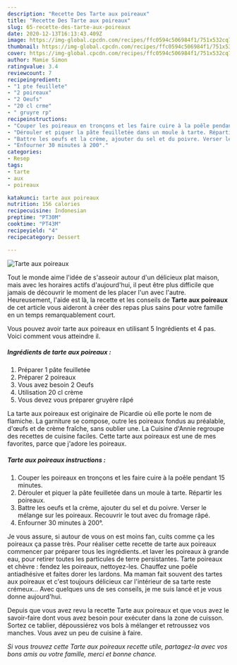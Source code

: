 ```yaml
---
description: "Recette Des Tarte aux poireaux"
title: "Recette Des Tarte aux poireaux"
slug: 65-recette-des-tarte-aux-poireaux
date: 2020-12-13T16:13:43.409Z
image: https://img-global.cpcdn.com/recipes/ffc0594c506984f1/751x532cq70/tarte-aux-poireaux-photo-principale-de-la-recette.jpg
thumbnail: https://img-global.cpcdn.com/recipes/ffc0594c506984f1/751x532cq70/tarte-aux-poireaux-photo-principale-de-la-recette.jpg
cover: https://img-global.cpcdn.com/recipes/ffc0594c506984f1/751x532cq70/tarte-aux-poireaux-photo-principale-de-la-recette.jpg
author: Mamie Simon
ratingvalue: 3.4
reviewcount: 7
recipeingredient:
- "1 pte feuillete"
- "2 poireaux"
- "2 Oeufs"
- "20 cl crme"
- " gruyre rp"
recipeinstructions:
- "Couper les poireaux en tronçons et les faire cuire à la poêle pendant 15 minutes."
- "Dérouler et piquer la pâte feuilletée dans un moule à tarte. Répartir les poireaux."
- "Battre les oeufs et la crème, ajouter du sel et du poivre. Verser le mélange sur les poireaux. Recouvrir le tout avec du fromage râpé."
- "Enfourner 30 minutes à 200°."
categories:
- Resep
tags:
- tarte
- aux
- poireaux

katakunci: tarte aux poireaux 
nutrition: 156 calories
recipecuisine: Indonesian
preptime: "PT30M"
cooktime: "PT43M"
recipeyield: "4"
recipecategory: Dessert

---
```



![Tarte aux poireaux](https://img-global.cpcdn.com/recipes/ffc0594c506984f1/751x532cq70/tarte-aux-poireaux-photo-principale-de-la-recette.jpg)

Tout le monde aime l'idée de s'asseoir autour d'un délicieux plat maison, mais avec les horaires actifs d'aujourd'hui, il peut être plus difficile que jamais de découvrir le moment de les placer l'un avec l'autre. Heureusement, l'aide est là, la recette et les conseils de <strong> Tarte aux poireaux </strong> de cet article vous aideront à créer des repas plus sains pour votre famille en un temps remarquablement court.

<!--inarticleads1-->

Vous pouvez avoir tarte aux poireaux en utilisant 5 Ingrédients et 4 pas. Voici comment vous atteindre il.

##### Ingrédients de tarte aux poireaux :

1. Préparer 1 pâte feuilletée
1. Préparer 2 poireaux
1. Vous avez besoin 2 Oeufs
1. Utilisation 20 cl crème
1. Vous devez vous préparer  gruyère râpé


La tarte aux poireaux est originaire de Picardie où elle porte le nom de flamiche. La garniture se compose, outre les poireaux fondus au préalable, d&#39;œufs et de crème fraîche, sans oublier une. La Cuisine d&#39;Annie regroupe des recettes de cuisine faciles. Cette tarte aux poireaux est une de mes favorites, parce que j&#39;adore les poireaux. 

<!--inarticleads2-->

##### Tarte aux poireaux instructions :

1. Couper les poireaux en tronçons et les faire cuire à la poêle pendant 15 minutes.
1. Dérouler et piquer la pâte feuilletée dans un moule à tarte. Répartir les poireaux.
1. Battre les oeufs et la crème, ajouter du sel et du poivre. Verser le mélange sur les poireaux. Recouvrir le tout avec du fromage râpé.
1. Enfourner 30 minutes à 200°.


Je vous assure, si autour de vous on est moins fan, cuits comme ça les poireaux ça passe très. Pour réaliser cette recette de tarte aux poireaux commencer par préparer tous les ingrédients..et laver les poireaux à grande eau, pour retirer toutes les particules de terre persistantes. Tarte poireaux et chèvre : fendez les poireaux, nettoyez-les. Chauffez une poêle antiadhésive et faites dorer les lardons. Ma maman fait souvent des tartes aux poireaux et c&#39;est toujours délicieux car l&#39;intérieur de sa tarte reste crémeux… Avec quelques uns de ses conseils, je me suis lancé et je vous donne aujourd&#39;hui. 

<!--inarticleads1-->

<p>
Depuis que vous avez revu la recette Tarte aux poireaux et que vous avez le savoir-faire dont vous avez besoin pour exécuter dans la zone de cuisson. Sortez ce tablier, dépoussiérez vos bols à mélanger et retroussez vos manches. Vous avez un peu de cuisine à faire.
</p>

<p>
<i>Si vous trouvez cette Tarte aux poireaux recette utile, partagez-la avec vos bons amis ou votre famille, merci et bonne chance.</i>
</p>
